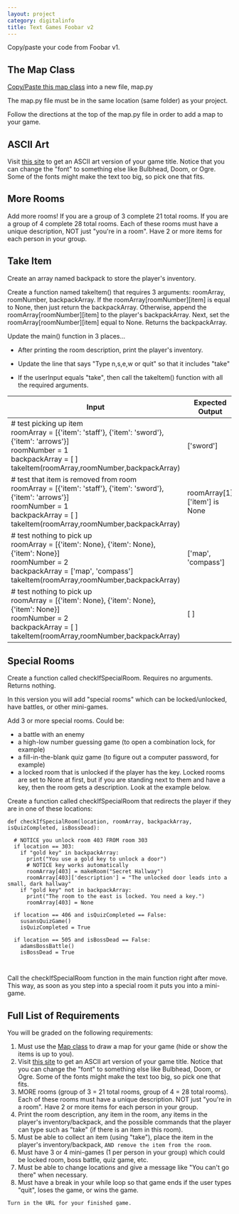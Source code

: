 ```yaml
---
layout: project
category: digitalinfo
title: Text Games Foobar v2
---
```


Copy/paste your code from Foobar v1.


## The Map Class

[Copy/Paste this map class](https://raw.githubusercontent.com/ohiofi/Python-map/master/map.py) into a new file, map.py

The map.py file must be in the same location (same folder) as your project.

Follow the directions at the top of the map.py file in order to add a map to your game.

## ASCII Art

Visit [this site](http://patorjk.com/software/taag/#p=display&f=ANSI%20Shadow&t=Game%20Title) to get an ASCII art version of your game title. Notice that you can change the "font" to something else like Bulbhead, Doom, or Ogre. Some of the fonts might make the text too big, so pick one that fits.

## More Rooms

Add more rooms! If you are a group of 3 complete 21 total rooms. If you are a group of 4 complete 28 total rooms. Each of these rooms must have a unique description, NOT just "you're in a room". Have 2 or more items for each person in your group.

## Take Item

Create an array named backpack to store the player's inventory.

Create a function named takeItem() that requires 3 arguments: roomArray, roomNumber, backpackArray. If the roomArray[roomNumber][item] is equal to None, then just return the backpackArray. Otherwise, append the roomArray[roomNumber][item] to the player's backpackArray. Next, set the roomArray[roomNumber][item] equal to None. Returns the backpackArray.

Update the main() function in 3 places...

  - After printing the room description, print the player's inventory.

  - Update the line that says "Type n,s,e,w or quit" so that it includes "take"

  - If the userInput equals "take", then call the takeItem() function with all the required arguments.


| Input | Expected Output |
|-------|-----------------|
| # test picking up item<br>roomArray = [{'item': 'staff'}, {'item': 'sword'}, {'item': 'arrows'}]<br>roomNumber = 1<br>backpackArray = [ ]<br>takeItem(roomArray,roomNumber,backpackArray) | ['sword'] |
| # test that item is removed from room<br>roomArray = [{'item': 'staff'}, {'item': 'sword'}, {'item': 'arrows'}]<br>roomNumber = 1<br>backpackArray = [ ]<br>takeItem(roomArray,roomNumber,backpackArray) | roomArray[1]['item'] is None |
| # test nothing to pick up<br>roomArray = [{'item': None}, {'item': None}, {'item': None}]<br>roomNumber = 2<br>backpackArray = ['map', 'compass']<br>takeItem(roomArray,roomNumber,backpackArray) | ['map', 'compass'] |
| # test nothing to pick up<br>roomArray = [{'item': None}, {'item': None}, {'item': None}]<br>roomNumber = 2<br>backpackArray = [ ]<br>takeItem(roomArray,roomNumber,backpackArray) | [ ] |




## Special Rooms

Create a function called checkIfSpecialRoom. Requires no arguments. Returns nothing.

In this version you will add "special rooms" which can be locked/unlocked, have battles, or other mini-games.

Add 3 or more special rooms. Could be:
  - a battle with an enemy
  - a high-low number guessing game (to open a combination lock, for example)
  - a fill-in-the-blank quiz game (to figure out a computer password, for example)
  - a locked room that is unlocked if the player has the key. Locked rooms are set to None at first, but if you are standing next to them and have a key, then the room gets a description. Look at the example below.

Create a function called checkIfSpecialRoom that redirects the player if they are in one of these locations:
```
def checkIfSpecialRoom(location, roomArray, backpackArray, isQuizCompleted, isBossDead):

  # NOTICE you unlock room 403 FROM room 303
  if location == 303:
    if "gold key" in backpackArray:
      print("You use a gold key to unlock a door")
      # NOTICE key works automatically
      roomArray[403] = makeRoom("Secret Hallway")
      roomArray[403]['description'] = "The unlocked door leads into a small, dark hallway"
    if "gold key" not in backpackArray:
      print("The room to the east is locked. You need a key.")
      roomArray[403] = None

  if location == 406 and isQuizCompleted == False:
    susansQuizGame()
    isQuizCompleted = True

  if location == 505 and isBossDead == False:
    adamsBossBattle()
    isBossDead = True



```
Call the checkIfSpecialRoom function in the main function right after move. This way, as soon as you step into a special room it puts you into a mini-game.

## Full List of Requirements

You will be graded on the following requirements:

1. Must use the [Map class](https://raw.githubusercontent.com/ohiofi/Python-map/master/map.py) to draw a map for your game (hide or show the items is up to you).
1. Visit [this site](http://patorjk.com/software/taag/#p=display&f=ANSI%20Shadow&t=Game%20Title) to get an ASCII art version of your game title. Notice that you can change the "font" to something else like Bulbhead, Doom, or Ogre. Some of the fonts might make the text too big, so pick one that fits.
1. MORE rooms (group of 3 = 21 total rooms, group of 4 = 28 total rooms). Each of these rooms must have a unique description. NOT just "you're in a room". Have 2 or more items for each person in your group.
1. Print the room description, any item in the room, any items in the player's inventory/backpack, and the possible commands that the player can type such as "take" (if there is an item in this room).
1. Must be able to collect an item (using "take"), place the item in the player's inventory/backpack, ```AND remove the item from the room```.
1. Must have 3 or 4 mini-games (1 per person in your group) which could be locked room, boss battle, quiz game, etc.
1. Must be able to change locations and give a message like "You can't go there" when necessary.
1. Must have a break in your while loop so that game ends if the user types "quit", loses the game, or wins the game.

``` Turn in the URL for your finished game. ```
